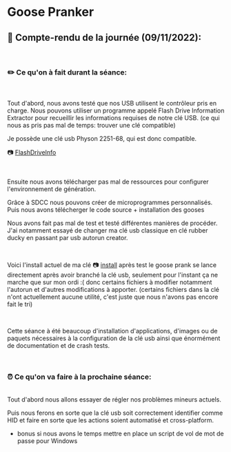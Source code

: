 # Goose Pranker

## 📁   __Compte-rendu de la journée (09/11/2022):__
<br/>

### ✏️ __Ce qu'on à fait durant la séance:__ 
<br/>

Tout d'abord, nous avons testé que nos USB utilisent le contrôleur pris en charge. Nous pouvons utiliser un programme appelé Flash Drive Information Extractor pour recueillir les informations requises de notre clé USB. (ce qui nous as pris pas mal de temps: trouver une clé compatible)

Je possède une clé usb Physon 2251-68, qui est donc compatible.

📷 [FlashDriveInfo](./usb.png)

<br/>

Ensuite nous avons télécharger pas mal de ressources pour configurer l'environnement de génération.

Grâce à SDCC nous pouvons créer de microprogrammes personnalisés. Puis nous avons télécherger le code source + installation des gooses

Nous avons fait pas mal de test et testé différentes manières de procéder.
J'ai notamment essayé de changer ma clé usb classique en clé rubber ducky en passant par usb autorun creator.

<br/>

Voici l'install actuel de ma clé 📷 [install](./install%201.png) après test le goose prank se lance directement après avoir branché la clé usb, seulement pour l'instant ça ne marche que sur mon ordi  :( donc certains fichiers à modifier notamment l'autorun et d'autres modifications à apporter. (certains fichiers dans la clé n'ont actuellement aucune utilité, c'est juste que nous n'avons pas encore fait le tri)

<br/>

Cette séance à été beaucoup d'installation d'applications, d'images ou de paquets nécessaires à la configuration de la clé usb ainsi que énormément de documentation et de crash tests.

<br/>

### ⏰ __Ce qu'on va faire à la prochaine séance:__
<br/>
Tout d'abord nous allons essayer de régler nos problèmes mineurs actuels.

 Puis nous ferons en sorte que la clé usb soit correctement identifier comme HID et faire en sorte que les actions soient automatisé et cross-platform.

 + bonus si nous avons le temps mettre en place un script de vol de mot de passe pour Windows


